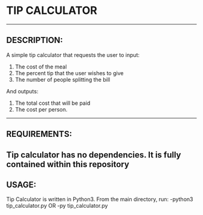 #  TIP CALCULATOR
---
## DESCRIPTION:
A simple tip calculator that requests the user to input:
1. The cost of the meal
2. The percent tip that the user wishes to give
3. The number of people splitting the bill

And outputs:
1. The total cost that will be paid
2. The cost per person. 
---
## REQUIREMENTS:
Tip calculator has no dependencies.  It is fully contained within this repository
---
## USAGE:
Tip Calculator is written in Python3. From the main directory, run:
 -python3 tip_calculator.py
 OR
 -py tip_calculator.py
